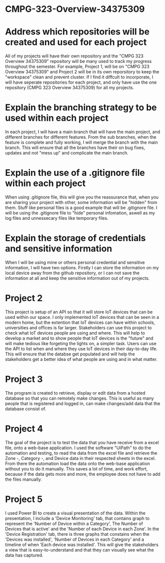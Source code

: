 # CMPG-323-Overview-34375309

# Address which repositories will be created and used for each project
 
All of my projects will have their own repository and the "CMPG 323 Overview 34375309" repository will be many used to track my progress throughout the semester.  For example, Project 1, will be on "CMPG 323 Overview 34375309" and Project 2 will be in its own reporsitory to keep the "workspace" clean and prevent cluster. If I find it diffcult to incorporate, I will have seperate repositories for each project, and only have use the one repository (CMPG 323 Overview 34375309) for all my projects.

# Explain the branching strategy to be used within each project

In each project, I will have a main branch that will have the main project, and different branches for different features. From the sub branches, when the feature is complete and fully working, I will merge the branch with the main branch. This will ensure that all the branches have their on bug fixes, updates and not "mess up" and complicate the main branch.

# Explain the use of a .gitignore file within each project 
When using .gitignore file, this will give you the reassurance that,  when you are sharing your project with other, some information will be "hidden" from them. Stuff like personal files is a good example that will be .gitignore file. I will be using the .gitignore file to "hide" personal infomation, aswell as my log files and unnessecary files like temporary files.

# Explain the storage of credentials and sensitive information

When I will be using mine or others personal credential and sensitive information, I will have two options. Firstly I can store the information on my local device away from the github repository, or I can not save the information at all and keep the sensitive information out of my projects.  

# Project 2

This project is setup of an API so that it will store IoT devices that can be used within our space. I only implemented IoT devices that can be seen in a modern home, but the extention that IoT devices can have within schools, universities and offices is far larger. Stakeholders can use this project to check what IoT devices people are using and where. This will help to develop a market and to show people that IoT devices is the "future" and will make tedious like forgeting the lights on, a simpler task.
Users can use the API to list when and where they use IoT devices in their day-to-day life. This will ensure that the databse get populated and will help the stakeholders get a better idea of what people are using and in what matter.

# Project 3

The program is created to retrieve, display or edit data from a hosted database so that you can remotely make changes. This is useful as many people that is registered and logged in, can make changes/add data that the database consist of.

# Project 4 

The goal of the project is to test the data that you have receive from a excel file, onto a web-base application. I used the software "UiPath" to do the automation and testing, to read the data from the excel file and retrieve the Zone -, Category -, and Device data in their respected sheets in the excel. From there the automation load the data onto the web-base application without you to do it manually. This saves a lot of time, and work effort, because if the data gets more and more, the employee does not have to add the files manually.

# Project 5

I used Power BI to create a visual presentation of the data. Within the presentation, I include a 'Device Monitoring' tab, that contains graph to represent the 'Number of Device within a Category', The Number of Devices that is active' and the 'Number of each Device in each Zone'. In the 'Device Registration' tab, there is three graphs that constains when the 'Devices was installed', 'Number of Devices in each Category' and a timeline of when 'Each device was installed'. This will give the stakeholders a view that is easy-to-understand and that they can visually see what the data has captured.
